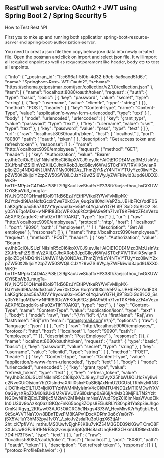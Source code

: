 Restfull web service: OAuth2 + JWT using Spring Boot 2 / Spring Security 5
---


How to Test Rest API

First you to mke up and running both application spring-boot-resource-server and spring-boot-authorization-server.

You need to creat a json file then copy below josn data into newly created file.
Open the postman and click on  import and select json file. It will import all required enpoint as well as request parament like header, body etc to test all enpoints.

{
	"info": {
		"_postman_id": "fcc696af-510b-4d32-b9eb-5a6caed51d6e",
		"name": "Springboot-Rest-JWT-Oauht2",
		"schema": "https://schema.getpostman.com/json/collection/v2.1.0/collection.json"
	},
	"item": [
		{
			"name": "localhost:8080/oauth/token",
			"request": {
				"auth": {
					"type": "basic",
					"basic": [
						{
							"key": "password",
							"value": "secret",
							"type": "string"
						},
						{
							"key": "username",
							"value": "clientId",
							"type": "string"
						}
					]
				},
				"method": "POST",
				"header": [
					{
						"key": "Content-Type",
						"name": "Content-Type",
						"value": "application/x-www-form-urlencoded",
						"type": "text"
					}
				],
				"body": {
					"mode": "urlencoded",
					"urlencoded": [
						{
							"key": "grant_type",
							"value": "password",
							"type": "text"
						},
						{
							"key": "username",
							"value": "user",
							"type": "text"
						},
						{
							"key": "password",
							"value": "pass",
							"type": "text"
						}
					]
				},
				"url": {
					"raw": "localhost:8080/oauth/token",
					"host": [
						"localhost"
					],
					"port": "8080",
					"path": [
						"oauth",
						"token"
					]
				},
				"description": "Get access token and refresh token"
			},
			"response": []
		},
		{
			"name": "http://localhost:9090/employees/",
			"request": {
				"method": "GET",
				"header": [
					{
						"key": "Authorization",
						"value": "Bearer eyJhbGciOiJSUzI1NiIsInR5cCI6IkpXVCJ9.eyJleHAiOjE1ODE4Mzg3MzUsInVzZXJfbmFtZSI6InVzZXIiLCJhdXRob3JpdGllcyI6WyJST0xFX1VTRVIiXSwianRpIjoiZDg4NDQ4N2UtMWI1My00NDAzLThmZjYtNzY4NTViYTUyYzc0IiwiY2xpZW50X2lkIjoiY2xpZW50SWQiLCJzY29wZSI6WyJyZWFkIiwid3JpdGUiXX0.WK9-bnTfHMPpkrC4DdAzPi8EL3I9jjKauUveSbaffxHP338fk7aejccfhou_hvGiXUWCYiSEpWb3_mugTa-NV_NQf3D1QHmaHDol9T1d56EzJYEtHPVtkeRYWvFvMIlpNX-RJYtxMdl9IAaNdfxGcxlrZwn70kC3w_Guq2a1I0XclIVePZoJJBHbFKzVodF0SLaK3gNcpax56a7JOVY1ryowui0xHv5bYk4YqJnAYG7H_il9T8xDlGdBtiO2_Ssy05Y6TqoMDaHwNPIR83DqWFK0q6RCztjMA9A9fn71vnTGKFMrzZF4nVezxAEXPf8ZaqdoKt-nPu0ZvTlh1T0AKQ",
						"type": "text"
					}
				],
				"url": {
					"raw": "http://localhost:9090/employees/",
					"protocol": "http",
					"host": [
						"localhost"
					],
					"port": "9090",
					"path": [
						"employees",
						""
					]
				},
				"description": "Get All employee"
			},
			"response": []
		},
		{
			"name": "http://localhost:9090/employees/",
			"request": {
				"method": "POST",
				"header": [
					{
						"key": "Authorization",
						"value": "Bearer eyJhbGciOiJSUzI1NiIsInR5cCI6IkpXVCJ9.eyJleHAiOjE1ODE4Mzg3MzUsInVzZXJfbmFtZSI6InVzZXIiLCJhdXRob3JpdGllcyI6WyJST0xFX1VTRVIiXSwianRpIjoiZDg4NDQ4N2UtMWI1My00NDAzLThmZjYtNzY4NTViYTUyYzc0IiwiY2xpZW50X2lkIjoiY2xpZW50SWQiLCJzY29wZSI6WyJyZWFkIiwid3JpdGUiXX0.WK9-bnTfHMPpkrC4DdAzPi8EL3I9jjKauUveSbaffxHP338fk7aejccfhou_hvGiXUWCYiSEpWb3_mugTa-NV_NQf3D1QHmaHDol9T1d56EzJYEtHPVtkeRYWvFvMIlpNX-RJYtxMdl9IAaNdfxGcxlrZwn70kC3w_Guq2a1I0XclIVePZoJJBHbFKzVodF0SLaK3gNcpax56a7JOVY1ryowui0xHv5bYk4YqJnAYG7H_il9T8xDlGdBtiO2_Ssy05Y6TqoMDaHwNPIR83DqWFK0q6RCztjMA9A9fn71vnTGKFMrzZF4nVezxAEXPf8ZaqdoKt-nPu0ZvTlh1T0AKQ",
						"type": "text"
					},
					{
						"key": "Content-Type",
						"name": "Content-Type",
						"value": "application/json",
						"type": "text"
					}
				],
				"body": {
					"mode": "raw",
					"raw": "{\r\n    \"id\": 4,\r\n    \"firstName\": \"Raj\",\r\n    \"lastName\": \"Brij\",\r\n    \"email\": \"ram@gmail.com\"\r\n}",
					"options": {
						"raw": {
							"language": "json"
						}
					}
				},
				"url": {
					"raw": "http://localhost:9090/employees/",
					"protocol": "http",
					"host": [
						"localhost"
					],
					"port": "9090",
					"path": [
						"employees",
						""
					]
				},
				"description": "Post Employee"
			},
			"response": []
		},
		{
			"name": "localhost:8080/oauth/token",
			"request": {
				"auth": {
					"type": "basic",
					"basic": [
						{
							"key": "password",
							"value": "secret",
							"type": "string"
						},
						{
							"key": "username",
							"value": "clientId",
							"type": "string"
						}
					]
				},
				"method": "POST",
				"header": [
					{
						"key": "Content-Type",
						"name": "Content-Type",
						"value": "application/x-www-form-urlencoded",
						"type": "text"
					}
				],
				"body": {
					"mode": "urlencoded",
					"urlencoded": [
						{
							"key": "grant_type",
							"value": "refresh_token",
							"type": "text"
						},
						{
							"key": "refresh_token",
							"value": "eyJhbGciOiJSUzI1NiIsInR5cCI6IkpXVCJ9.eyJ1c2VyX25hbWUiOiJ1c2VyIiwic2NvcGUiOlsicmVhZCIsIndyaXRlIl0sImF0aSI6IjAxNmU2OGU5LTRhMzMtNGJlOC1hMzE1LTU3MjdiOTYzNWM4MyIsImV4cCI6MTU4NDQzMTI0MCwiYXV0aG9yaXRpZXMiOlsiUk9MRV9VU0VSIl0sImp0aSI6IjA4MzQ3MjFiLTM2YzItNGQwMi1hZjExLTdiNjc5M2IwN2M1MyIsImNsaWVudF9pZCI6ImNsaWVudElkIn0.U3Uv9oAzKqOazlGKQoFnK65bogSZOps8E5iukRLYi30np81Ya8p8ieJhgoGmKJIUgyg_2KKww93AJO3OitCRC5c1Nxgs4373W_HeyMhvK7rYg9gbUEvL9kSoAVVTNaYXvy8BBnTEyzFM8KAPw1DxcXDRfm0g6xYm8r7f-jSX5VJfluY3hM3ZpyJ1vOY_V_sioJvZsdaRu3pUgqX63tjAI-2ht_cK7pfiVYJ_mzhrJMS0UwfvEjghP8K8u7vKZS4M3GDD39kKGwTICmO8F3XJsUw8GPJR91HNrE3q2vkvujuVSptQdHs8axtJnqBHK3CHkmUD98extaGb7D4lH73T5w",
							"type": "text"
						}
					]
				},
				"url": {
					"raw": "localhost:8080/oauth/token",
					"host": [
						"localhost"
					],
					"port": "8080",
					"path": [
						"oauth",
						"token"
					]
				},
				"description": "Get refresh token"
			},
			"response": []
		}
	],
	"protocolProfileBehavior": {}
}

